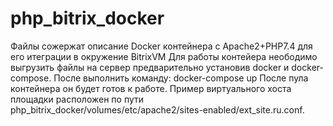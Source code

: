 # php_bitrix_docker
 Файлы сожержат описание Docker контейнера c Apache2+PHP7.4 для его итеграции в окружение BitrixVM
 Для работы контейера неободимо выгрузить файлы на сервер предварительно установив docker и docker-compose. После выполнить команду:
 docker-compose up 
 После пула контейнера он будет готов к работе.
 Пример виртуального хоста площадки расположен по пути php_bitrix_docker/volumes/etc/apache2/sites-enabled/ext_site.ru.conf.
